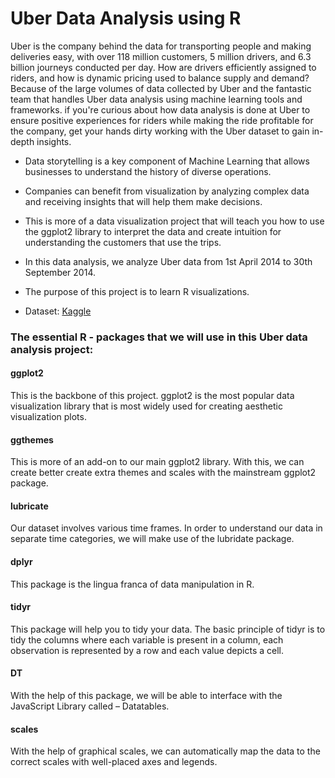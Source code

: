 # Uber Data Analysis using R

Uber is the company behind the data for transporting people and making deliveries easy, with over 118 million customers, 5 million drivers, and 6.3 billion journeys conducted per day. 
How are drivers efficiently assigned to riders, and how is dynamic pricing used to balance supply and demand? 
Because of the large volumes of data collected by Uber and the fantastic team that handles Uber data analysis using machine learning tools and frameworks.
if you're curious about how data analysis is done at Uber to ensure positive experiences for riders while making the ride profitable for the company, get your hands dirty working with the Uber dataset to gain in-depth insights.




- Data storytelling is a key component of Machine Learning that allows businesses to understand the history of diverse operations. 
- Companies can benefit from visualization by analyzing complex data and receiving insights that will help them make decisions. 
- This is more of a data visualization project that will teach you how to use the ggplot2 library to interpret the data and create intuition for understanding the customers that use the trips.

- In this data analysis, we analyze Uber data from 1st April 2014 to 30th September 2014.

- The purpose of this project is to learn R visualizations.
  
- Dataset: [Kaggle](https://www.kaggle.com/datasets/amirmotefaker/uber-dataset-from-april-to-september-2014)

### The essential R - packages that we will use in this Uber data analysis project:

#### ggplot2
This is the backbone of this project. ggplot2 is the most popular data visualization library that is most widely used for creating aesthetic visualization plots.
#### ggthemes
This is more of an add-on to our main ggplot2 library. With this, we can create better create extra themes and scales with the mainstream ggplot2 package.
#### lubricate
Our dataset involves various time frames. In order to understand our data in separate time categories, we will make use of the lubridate package.
#### dplyr
This package is the lingua franca of data manipulation in R.
#### tidyr
This package will help you to tidy your data. The basic principle of tidyr is to tidy the columns where each variable is present in a column, each observation is represented by a row and each value depicts a cell.
#### DT
With the help of this package, we will be able to interface with the JavaScript Library called – Datatables.
#### scales
With the help of graphical scales, we can automatically map the data to the correct scales with well-placed axes and legends.

